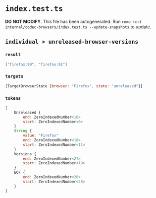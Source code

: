 # `index.test.ts`

**DO NOT MODIFY**. This file has been autogenerated. Run `rome test internal/codec-browsers/index.test.ts --update-snapshots` to update.

## `individual > unreleased-browser-versions`

### `result`

```javascript
["firefox:90", "firefox:91"]
```

### `targets`

```javascript
[TargetBrowserState {browser: "Firefox", state: "unreleased"}]
```

### `tokens`

```javascript
[
	Unreleased {
		end: ZeroIndexedNumber<10>
		start: ZeroIndexedNumber<0>
	}
	String {
		value: "Firefox"
		end: ZeroIndexedNumber<18>
		start: ZeroIndexedNumber<11>
	}
	Versions {
		end: ZeroIndexedNumber<27>
		start: ZeroIndexedNumber<19>
	}
	EOF {
		end: ZeroIndexedNumber<28>
		start: ZeroIndexedNumber<28>
	}
]
```
